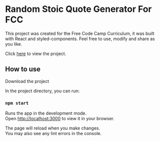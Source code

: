 # Random Stoic Quote Generator For FCC 

 This project was created for the Free Code Camp Curriculum, it was built with React and styled-components.
 Feel free to use, modify and share as you like.
 
 Click [here](https://randomstoicquote.netlify.app/) to view the project.


## How to use

Download the project

In the project directory, you can run:

### `npm start`

Runs the app in the development mode.\
Open [http://localhost:3000](http://localhost:3000) to view it in your browser.

The page will reload when you make changes.\
You may also see any lint errors in the console.

#
